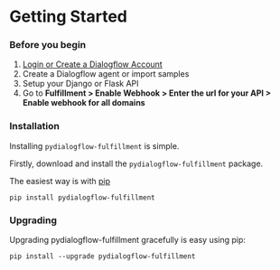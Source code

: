 <h1>Getting Started</h1>

### Before you begin

1. <a href="https://console.dialogflow.com/api-client/#/login" target="_blank">Login or Create a Dialogflow Account</a>
2. Create a Dialogflow agent or import samples
3. Setup your Django or Flask API</a>
5. Go to <b>Fulfillment > Enable Webhook > Enter the url for your API > Enable webhook for all domains</b> 

### Installation

Installing ``pydialogflow-fulfillment`` is simple.

Firstly, download and install the ``pydialogflow-fulfillment`` package.

The easiest way is with [pip](http://www.pip-installer.org/en/latest/)

```pip install pydialogflow-fulfillment```

### Upgrading

Upgrading pydialogflow-fulfillment gracefully is easy using pip:

```pip install --upgrade pydialogflow-fulfillment```